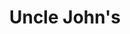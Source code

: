 ---
title: "Uncle John's"
url: /dasmarinas/uncle-johns-governor-juanito-r-remulla-sr-road/
shop: convenience
---